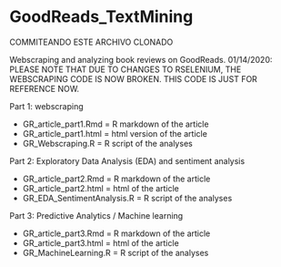 # GoodReads_TextMining
COMMITEANDO ESTE ARCHIVO CLONADO

Webscraping and analyzing book reviews on GoodReads. 01/14/2020: PLEASE NOTE THAT DUE TO CHANGES TO RSELENIUM, THE WEBSCRAPING CODE IS NOW BROKEN. THIS CODE IS JUST FOR REFERENCE NOW.

Part 1: webscraping
- GR_article_part1.Rmd = R markdown of the article
- GR_article_part1.html = html version of the article
- GR_Webscraping.R = R script of the analyses

Part 2: Exploratory Data Analysis (EDA) and sentiment analysis
- GR_article_part2.Rmd = R markdown of the article
- GR_article_part2.html = html of the article
- GR_EDA_SentimentAnalysis.R = R script of the analyses

Part 3: Predictive Analytics / Machine learning
- GR_article_part3.Rmd = R markdown of the article
- GR_article_part3.html = html of the article
- GR_MachineLearning.R = R script of the analyses
